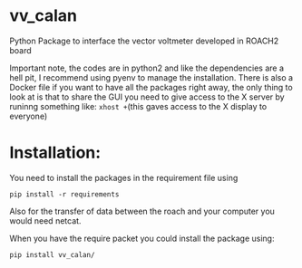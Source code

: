 # vv_calan
Python Package to interface the vector voltmeter developed in ROACH2 board

Important note, the codes are in python2 and like the dependencies are a hell pit, I recommend using pyenv to manage the installation. 
There is also a Docker file if you want to have all the packages right away, the only thing to look at is that to share the GUI you need to give access to the X server by runinng something like: `xhost +`(this gaves access to the X display to everyone)

# Installation:

You need to install the packages in the requirement file using

`pip install -r requirements`

Also for the transfer of data between the roach and your computer you would need netcat.

When you have the require packet you could install the package using:

`pip install vv_calan/`


